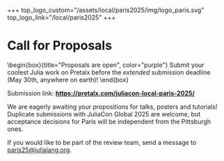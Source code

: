 +++
top_logo_custom="/assets/local/paris2025/img/logo_paris.svg"
top_logo_link="/local/paris2025"
+++

# Call for Proposals

\begin{box}{title="Proposals are open", color="purple"}
  Submit your coolest Julia work on Pretalx before the _extended_ submission deadline (May 30th, anywhere on earth)!
\end{box}

Submission link: **<https://pretalx.com/juliacon-local-paris-2025/>**

We are eagerly awaiting your propositions for talks, posters and tutorials!
Duplicate submissions with JuliaCon Global 2025 are welcome, but acceptance decisions for Paris will be independent from the Pittsburgh ones.

If you would like to be part of the review team, send a message to [paris25@julialang.org](mailto:paris25@julialang.org).